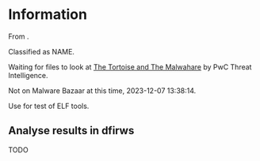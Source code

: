 # Information

From []().

Classified as NAME.

Waiting for files to look at [The Tortoise and The Malwahare](https://www.pwc.com/gx/en/issues/cybersecurity/cyber-threat-intelligence/tortoise-and-malwahare.html) by PwC Threat Intelligence.

Not on Malware Bazaar at this time, 2023-12-07 13:38:14.

Use for test of ELF tools.

## Analyse results in dfirws

TODO
